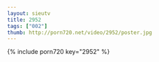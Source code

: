 ```yaml
--- 
layout: sieutv
title: 2952
tags: ["002"]
thumb: http://porn720.net/video/2952/poster.jpg
---
```

{% include porn720 key="2952" %} 
